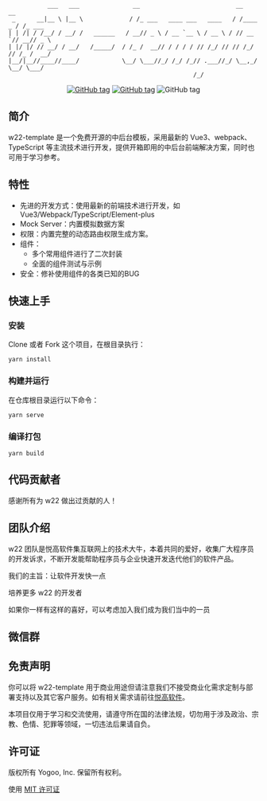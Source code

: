 ```
           ___   ___               __                           __        __      
 _      __|__ \ |__ \             / /_ ___   ____ ___   ____   / /____ _ / /_ ___ 
| | /| / /__/ / __/ /   ______   / __// _ \ / __ `__ \ / __ \ / // __ `// __// _ \
| |/ |/ // __/ / __/   /_____/  / /_ /  __// / / / / // /_/ // // /_/ // /_ /  __/
|__/|__//____//____/            \__/ \___//_/ /_/ /_// .___//_/ \__,_/ \__/ \___/ 
                                                    /_/                         
```
<p align="center">
<a href="https://github.com/YogooSoft/yogoo-w22-template/blob/main/LICENSE"><img src="https://img.shields.io/badge/license-MIT-yellowgreen?style=flat-square" alt="GitHub tag"></a>
<a href=""><img src="https://img.shields.io/badge/version-0.0.1-blue?style=flat-square" alt="GitHub tag"></a>
<img src="https://img.shields.io/github/last-commit/cool-team-official/cool-admin-midway?style=flat-square" alt="GitHub tag"></a>
</p>


## 简介

w22-template 是一个免费开源的中后台模板，采用最新的 Vue3、webpack、TypeScript 等主流技术进行开发，提供开箱即用的中后台前端解决方案，同时也可用于学习参考。
                                  
## 特性

- 先进的开发方式：使用最新的前端技术进行开发，如 Vue3/Webpack/TypeScript/Element-plus
- Mock Server：内置模拟数据方案
- 权限：内置完整的动态路由权限生成方案。
- 组件：
  - 多个常用组件进行了二次封装
  - 全面的组件测试与示例
- 安全：修补使用组件的各类已知的BUG


## 快速上手

### 安装
Clone 或者 Fork 这个项目，在根目录执行：
```shell
yarn install
```

### 构建并运行
在仓库根目录运行以下命令：
```shell
yarn serve
```

### 编译打包
```shell
yarn build
```

## 代码贡献者

感谢所有为 w22 做出过贡献的人！

## 团队介绍

w22 团队是悦高软件集互联网上的技术大牛，本着共同的爱好，收集广大程序员的开发诉求，不断开发能帮助程序员与企业快速开发迭代他们的软件产品。

我们的主旨：让软件开发快一点

培养更多 w22 的开发者

如果你一样有这样的喜好，可以考虑加入我们成为我们当中的一员

## 微信群


## 免责声明

你可以将 w22-template 用于商业用途但请注意我们不接受商业化需求定制与部署支持以及其它客户服务。如有相关需求请前往[悦高软件](https://www.yogoo.net)。

本项目仅用于学习和交流使用，请遵守所在国的法律法规，切勿用于涉及政治、宗教、色情、犯罪等领域，一切违法后果请自负。

## 许可证

版权所有 Yogoo, Inc. 保留所有权利。

使用 [MIT 许可证](/LICENSE.txt)
